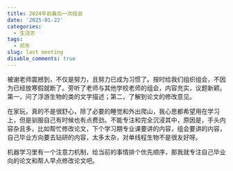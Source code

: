 ```yaml
---
title: 2024年前最后一次组会
date: '2025-01-22'
categories:
  - 生活志
tags:
  - 祁东
slug: last meeting
disable_comments: true
---
```


被谢老师震撼到，不仅是努力，且努力已成为习惯了。按时给我们组织组会，不因为已经放寒假就断了。旁听了老师与其他学校老师的组会，内容充实，议题新颖。第一，问了浮游生物的类的文字描述；第二，了解到论文的修改意见。

在家玩，真的不是很舒心，除了必要的睡觉和外出爬山，我心思都希望用在学习上，但是驯服自己有时候也有点费劲。不能专注和完全沉浸其中，原因是，手头内容杂且多，比如帮忙修改论文，下个学习期专业课要讲的内容，组会要讲的内容，自己毕业方向要去钻研的内容，太多太杂，对单线程生物不是很友好呀。

机器学习里有一个注意力机制，给当前的事情排个优先顺序，那我就专注自己毕业向的论文和帮人早点修改论文吧。
